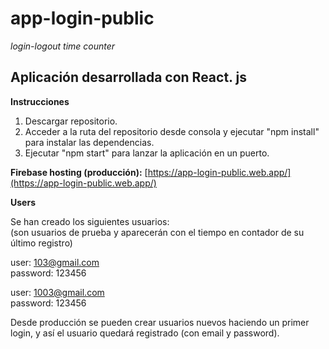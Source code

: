 # app-login-public
*login-logout time counter*

## Aplicación desarrollada con React. js

**Instrucciones**

1. Descargar repositorio.
2. Acceder a la ruta del repositorio desde consola y ejecutar "npm install" para instalar las dependencias.
3. Ejecutar "npm start" para lanzar la aplicación en un puerto.


**Firebase hosting (producción):**
[https://app-login-public.web.app/](https://app-login-public.web.app/)

**Users**

Se han creado los siguientes usuarios:  
(son usuarios de prueba y aparecerán con el tiempo en contador de su último registro)

user: 103@gmail.com  
password: 123456

user: 1003@gmail.com  
password: 123456

Desde producción se pueden crear usuarios nuevos haciendo un primer login, y así el usuario quedará registrado (con email y password).
